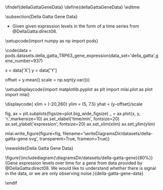 \ifndef{dellaGattaGeneData}
\define{dellaGattaGeneData}
\editme

\subsection{Della Gatta Gene Data}

* Given given expression levels in the form of a time series from @DellaGatta:direct08. 

\setupcode{import numpy as np
import pods}

\code{data = pods.datasets.della_gatta_TRP63_gene_expression(data_set='della_gatta',gene_number=937)

x = data['X']
y = data['Y']

offset = y.mean()
scale = np.sqrt(y.var())}

\setupdisplaycode{import matplotlib.pyplot as plt
import mlai.plot as plot
import mlai}

\displaycode{
xlim = (-20,260)
ylim = (5, 7.5)
yhat = (y-offset)/scale

fig, ax = plt.subplots(figsize=plot.big_wide_figsize)
_ = ax.plot(x, y, 'r.',markersize=10)
ax.set_xlabel('time/min', fontsize=20)
ax.set_ylabel('expression', fontsize=20)
ax.set_xlim(xlim)
ax.set_ylim(ylim)

mlai.write_figure(figure=fig, 
                  filename='\writeDiagramsDir/datasets/della-gatta-gene.svg', 
				  transparent=True, 
				  frameon=True)}

\newslide{Della Gatta Gene Data}

\figure{\includediagram{\diagramsDir/datasets/della-gatta-gene}{80%}}{Gene expression levels over time for a gene from data provided by @DellaGatta:direct08. We would like to understand whether there is signal in the data, or we are only observing noise.}{della-gatta-gene-data}



\endif
